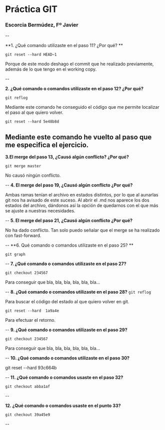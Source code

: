 # Práctica GIT

### Escorcia Bermúdez, Fº Javier 

--

**1. ¿Qué comando utilizaste en el paso 11? ¿Por qué? **

`git reset --hard HEAD~1` 

Porque de este modo deshago el commit que he realizado previamente, además de lo que tengo en el working copy.

--

**2. ¿Qué comando o comandos utilizaste en el paso 12? ¿Por qué?**

`git reflog` 

Mediante este comando he conseguido el código que me permite localizar el paso al que quiero volver.

`git reset --hard 5e48b8d` 

Mediante este comando he vuelto al paso que me especifica el ejercicio.
--

**3.El merge del paso 13, ¿Causó algún conflicto? ¿Por qué?**

`git merge master` 

No causó ningún conflicto.

--
**4. El merge del paso 19, ¿Causó algún conflicto ¿Por qué?**
 

Ambas ramas tenían el archivo en estados distintos, por lo que al aunarlas git nos ha avisado de este suceso. Al abrir el .md nos aparece los dos estados del archivo, dándonos así la opción de quedarnos con el que más se ajuste a nuestras necesidades.

--
**5. El merge del paso 21, ¿Causó algún conflicto ¿Por qué?** 

No ha dado conflicto. Tan solo puedo señalar que el merge se ha realizado con fast-forward.

--
**6. Qué comando o comandos utilizaste en el paso 25? 
**

`git graph` 


--
**7. ¿Qué comando o comandos utilizaste en el paso 27?**

`git checkout 234567` 

Para conseguir que  bla, bla, bla, bla, bla, bla...

--
**8. ¿Qué comando o comandos utilizaste en el paso 28?**
`git reflog` 

Para buscar el código del estado al que quiero volver en git.

`git reset --hard  1a9a4e` 

Para efectuar el retorno.


--
**9. ¿Qué comando o comandos utilizaste en el paso 29?**

`git checkout 234567` 

Para conseguir que  bla, bla, bla, bla, bla, bla...

--
**10. ¿Qué comando o comandos utilizaste en el paso 30?**

git reset --hard 93c664b  


--
**11. ¿Qué comando o comandos usaste en el paso 32?**

`git checkout abba1af ` 


--

**12. ¿Qué comando o comandos usaste en el punto 33?**

`git checkout 39a45e9 ` 



--

